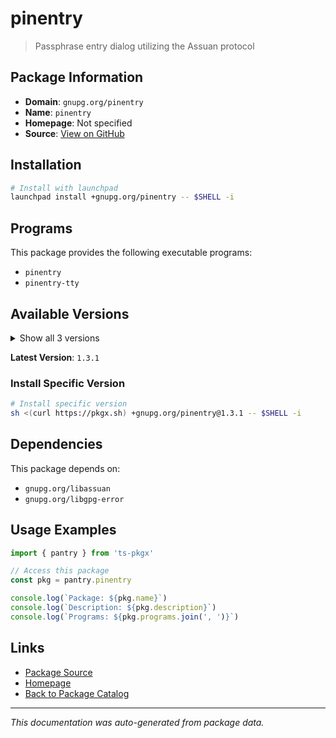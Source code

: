# pinentry

> Passphrase entry dialog utilizing the Assuan protocol

## Package Information

- **Domain**: `gnupg.org/pinentry`
- **Name**: `pinentry`
- **Homepage**: Not specified
- **Source**: [View on GitHub](https://github.com/pkgxdev/pantry/tree/main/projects/gnupg.org/pinentry/package.yml)

## Installation

```bash
# Install with launchpad
launchpad install +gnupg.org/pinentry -- $SHELL -i
```

## Programs

This package provides the following executable programs:

- `pinentry`
- `pinentry-tty`

## Available Versions

<details>
<summary>Show all 3 versions</summary>

- `1.3.1`, `1.3.0`, `1.2.1`

</details>

**Latest Version**: `1.3.1`

### Install Specific Version

```bash
# Install specific version
sh <(curl https://pkgx.sh) +gnupg.org/pinentry@1.3.1 -- $SHELL -i
```

## Dependencies

This package depends on:

- `gnupg.org/libassuan`
- `gnupg.org/libgpg-error`

## Usage Examples

```typescript
import { pantry } from 'ts-pkgx'

// Access this package
const pkg = pantry.pinentry

console.log(`Package: ${pkg.name}`)
console.log(`Description: ${pkg.description}`)
console.log(`Programs: ${pkg.programs.join(', ')}`)
```

## Links

- [Package Source](https://github.com/pkgxdev/pantry/tree/main/projects/gnupg.org/pinentry/package.yml)
- [Homepage](#)
- [Back to Package Catalog](../package-catalog.md)

---

*This documentation was auto-generated from package data.*

